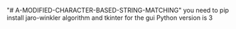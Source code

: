 "# A-MODIFIED-CHARACTER-BASED-STRING-MATCHING" 
you need to pip install jaro-winkler algorithm and tkinter for the gui 
Python version is 3
